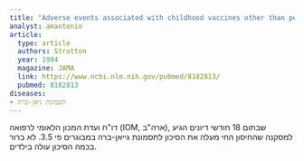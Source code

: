 ```yaml
---
title: "Adverse events associated with childhood vaccines other than pertussis and rubella. Summary of a report from the Institute of Medicine"
analyst: amantonio
article:
  type: article
  authors: Stratton
  year: 1994
  magazine: JAMA
  link: https://www.ncbi.nlm.nih.gov/pubmed/8182813/
  pubmed: 8182813
diseases:
- תסמונת גיאן-ברה
---
```


דו"ח ועדת המכון הלאומי לרפואה (IOM, ארה"ב), שבתום 18 חודשי דיונים הגיע למסקנה שהחיסון החי מעלה את הסיכון לתסמונת גייאן-ברה במבוגרים פי 3.5. לא ברור בכמה הסיכון עולה בילדים.

